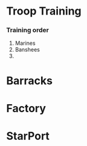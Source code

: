 # Troop Training

### Training order
1. Marines
2. Banshees
3. 


# Barracks


# Factory

# StarPort